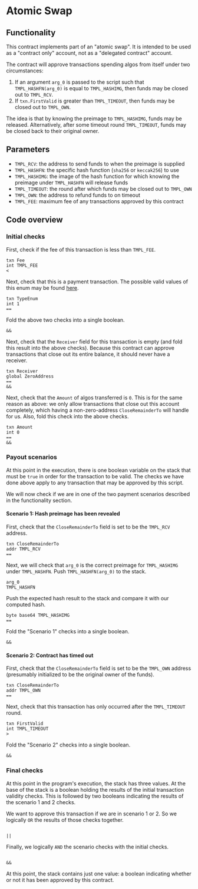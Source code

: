 # Atomic Swap

## Functionality

This contract implements part of an "atomic swap". It is intended to be used as a "contract only" account, not as a "delegated contract" account.

The contract will approve transactions spending algos from itself under two circumstances:

  1. If an argument `arg_0` is passed to the script such that `TMPL_HASHFN(arg_0)` is equal to `TMPL_HASHIMG`, then funds may be closed out to  `TMPL_RCV`. 
  2. If `txn.FirstValid` is greater than `TMPL_TIMEOUT`, then funds may be closed out to `TMPL_OWN`.

The idea is that by knowing the preimage to `TMPL_HASHIMG`, funds may be released. Alternatively, after some timeout round `TMPL_TIMEOUT`, funds may be closed back to their original owner.

## Parameters

  - `TMPL_RCV`: the address to send funds to when the preimage is supplied
  - `TMPL_HASHFN`: the specific hash function (`sha256` or `keccak256`) to use
  - `TMPL_HASHIMG`: the image of the hash function for which knowing the preimage under `TMPL_HASHFN` will release funds
  - `TMPL_TIMEOUT`: the round after which funds may be closed out to `TMPL_OWN`
  - `TMPL_OWN`: the address to refund funds to on timeout
  - `TMPL_FEE`: maximum fee of any transactions approved by this contract
  
## Code overview

### Initial checks
First, check if the fee of this transaction is less than `TMPL_FEE`.

```
txn Fee
int TMPL_FEE
<
```

Next, check that this is a payment transaction. The possible valid values of this enum may be found [here](https://github.com/algorand/go-algorand/blob/9978b3aed0643751246af82f5538ba1e7de47310/data/transactions/logic/assembler.go#L569).

```
txn TypeEnum
int 1
==
```

Fold the above two checks into a single boolean.

```
&&
```

Next, check that the `Receiver` field for this transaction is empty (and fold this result into the above checks). Because this contract can approve transactions that close out its entire balance, it should never have a receiver.

```
txn Receiver
global ZeroAddress
==
&&
```

Next, check that the `Amount` of algos transferred is `0`. This is for the same reason as above: we only allow transactions that close out this account completely, which having a non-zero-address `CloseRemainderTo` will handle for us. Also, fold this check into the above checks.

```
txn Amount
int 0
==
&&
```

### Payout scenarios

At this point in the execution, there is one boolean variable on the stack that must be `true` in order for the transaction to be valid. The checks we have done above apply to any transaction that may be approved by this script.

We will now check if we are in one of the two payment scenarios described in the functionality section.

#### Scenario 1: Hash preimage has been revealed

First, check that the `CloseRemainderTo` field is set to be the `TMPL_RCV` address.

```
txn CloseRemainderTo
addr TMPL_RCV
==
```

Next, we will check that `arg_0` is the correct preimage for `TMPL_HASHIMG` under `TMPL_HASHFN`. Push `TMPL_HASHFN(arg_0)` to the stack.

```
arg_0
TMPL_HASHFN
```

Push the expected hash result to the stack and compare it with our computed hash.

```
byte base64 TMPL_HASHIMG
==
```

Fold the "Scenario 1" checks into a single boolean.

```
&&
```

#### Scenario 2: Contract has timed out

First, check that the `CloseRemainderTo` field is set to be the `TMPL_OWN` address (presumably initialized to be the original owner of the funds).

```
txn CloseRemainderTo
addr TMPL_OWN
==
```

Next, check that this transaction has only occurred after the `TMPL_TIMEOUT` round.

```
txn FirstValid
int TMPL_TIMEOUT
>
```

Fold the "Scenario 2" checks into a single boolean.

```
&&
```

### Final checks
At this point in the program's execution, the stack has three values. At the base of the stack is a boolean holding the results of the initial transaction validity checks. This is followed by two booleans indicating the results of the scenario 1 and 2 checks.

We want to approve this transaction if we are in scenario 1 or 2. So we logically `OR` the results of those checks together.
```

||
```

Finally, we logically `AND` the scenario checks with the initial checks.

```

&&

```
At this point, the stack contains just one value: a boolean indicating whether or not it has been approved by this contract.
